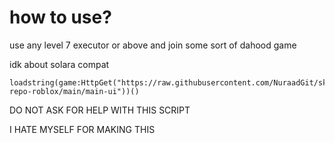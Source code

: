 # how to use?

use any level 7 executor or above and join some sort of dahood game

idk about solara compat

```
loadstring(game:HttpGet("https://raw.githubusercontent.com/NuraadGit/skidded-repo-roblox/main/main-ui"))()
```

DO NOT ASK FOR HELP WITH THIS SCRIPT

I HATE MYSELF FOR MAKING THIS
